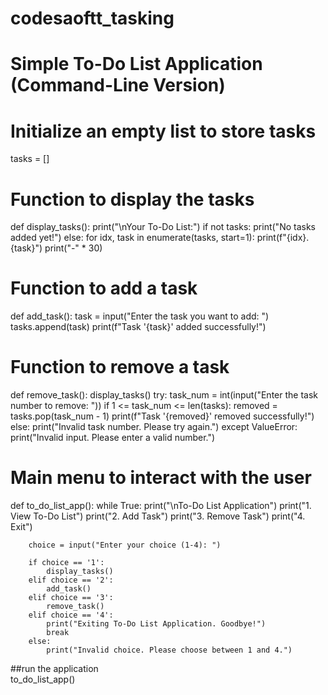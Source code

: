 # codesaoftt_tasking
# Simple To-Do List Application (Command-Line Version)

# Initialize an empty list to store tasks
tasks = []

# Function to display the tasks
def display_tasks():
    print("\nYour To-Do List:")
    if not tasks:
        print("No tasks added yet!")
    else:
        for idx, task in enumerate(tasks, start=1):
            print(f"{idx}. {task}")
    print("-" * 30)

# Function to add a task
def add_task():
    task = input("Enter the task you want to add: ")
    tasks.append(task)
    print(f"Task '{task}' added successfully!")

# Function to remove a task
def remove_task():
    display_tasks()
    try:
        task_num = int(input("Enter the task number to remove: "))
        if 1 <= task_num <= len(tasks):
            removed = tasks.pop(task_num - 1)
            print(f"Task '{removed}' removed successfully!")
        else:
            print("Invalid task number. Please try again.")
    except ValueError:
        print("Invalid input. Please enter a valid number.")

# Main menu to interact with the user
def to_do_list_app():
    while True:
        print("\nTo-Do List Application")
        print("1. View To-Do List")
        print("2. Add Task")
        print("3. Remove Task")
        print("4. Exit")
        
        choice = input("Enter your choice (1-4): ")
        
        if choice == '1':
            display_tasks()
        elif choice == '2':
            add_task()
        elif choice == '3':
            remove_task()
        elif choice == '4':
            print("Exiting To-Do List Application. Goodbye!")
            break
        else:
            print("Invalid choice. Please choose between 1 and 4.")
 ##run the application       
to_do_list_app()
